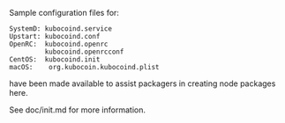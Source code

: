 Sample configuration files for:
```
SystemD: kubocoind.service
Upstart: kubocoind.conf
OpenRC:  kubocoind.openrc
         kubocoind.openrcconf
CentOS:  kubocoind.init
macOS:    org.kubocoin.kubocoind.plist
```
have been made available to assist packagers in creating node packages here.

See doc/init.md for more information.
